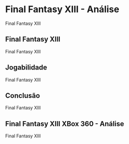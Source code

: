 ---
---

# Final Fantasy XIII - Análise

Final Fantasy XIII

## Final Fantasy XIII

Final Fantasy XIII

## Jogabilidade

Final Fantasy XIII

## Conclusão

Final Fantasy XIII

## Final Fantasy XIII XBox 360 - Análise

Final Fantasy XIII
